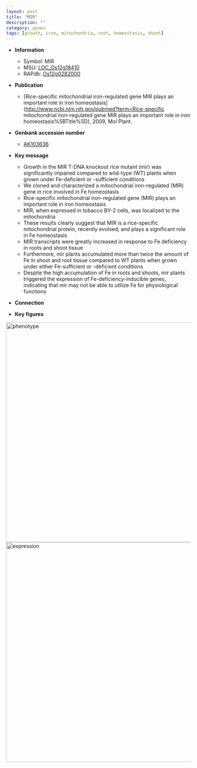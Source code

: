 ```yaml
---
layout: post
title: "MIR"
description: ""
category: genes
tags: [growth, iron, mitochondria, root, homeostasis, shoot]
---
```


* **Information**  
    + Symbol: MIR  
    + MSU: [LOC_Os12g18410](http://rice.plantbiology.msu.edu/cgi-bin/ORF_infopage.cgi?orf=LOC_Os12g18410)  
    + RAPdb: [Os12g0282000](http://rapdb.dna.affrc.go.jp/viewer/gbrowse_details/irgsp1?name=Os12g0282000)  

* **Publication**  
    + [Rice-specific mitochondrial iron-regulated gene MIR plays an important role in iron homeostasis](http://www.ncbi.nlm.nih.gov/pubmed?term=Rice-specific mitochondrial iron-regulated gene MIR plays an important role in iron homeostasis%5BTitle%5D), 2009, Mol Plant.

* **Genbank accession number**  
    + [AK103636](http://www.ncbi.nlm.nih.gov/nuccore/AK103636)

* **Key message**  
    + Growth in the MIR T-DNA knockout rice mutant (mir) was significantly impaired compared to wild-type (WT) plants when grown under Fe-deficient or -sufficient conditions
    + We cloned and characterized a mitochondrial iron-regulated (MIR) gene in rice involved in Fe homeostasis
    + Rice-specific mitochondrial iron-regulated gene (MIR) plays an important role in iron homeostasis
    + MIR, when expressed in tobacco BY-2 cells, was localized to the mitochondria
    + These results clearly suggest that MIR is a rice-specific mitochondrial protein, recently evolved, and plays a significant role in Fe homeostasis
    + MIR transcripts were greatly increased in response to Fe deficiency in roots and shoot tissue
    + Furthermore, mir plants accumulated more than twice the amount of Fe in shoot and root tissue compared to WT plants when grown under either Fe-sufficient or -deficient conditions
    + Despite the high accumulation of Fe in roots and shoots, mir plants triggered the expression of Fe-deficiency-inducible genes, indicating that mir may not be able to utilize Fe for physiological functions

* **Connection**  

* **Key figures**  
<img src="http://ricencode.github.io/images/MIR.pheno.png" alt="phenotype"  style="width: 600px;"/>

<img src="http://ricencode.github.io/images/MIR.exp.png" alt="expression"  style="width: 600px;"/>


